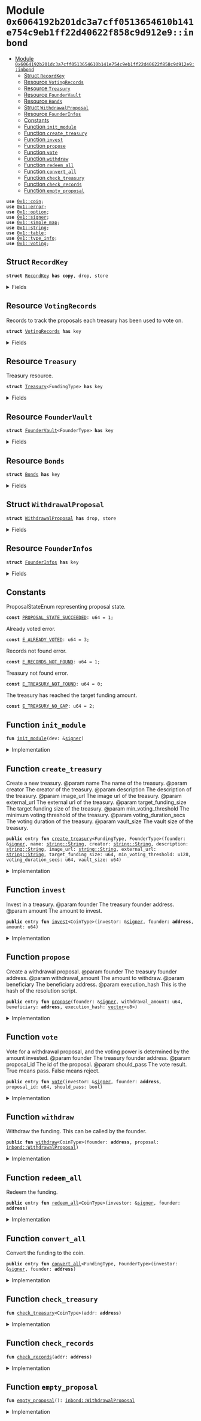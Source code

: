
<a name="0x6064192b201dc3a7cff0513654610b141e754c9eb1ff22d40622f858c9d912e9_inbond"></a>

# Module `0x6064192b201dc3a7cff0513654610b141e754c9eb1ff22d40622f858c9d912e9::inbond`



- [Module `0x6064192b201dc3a7cff0513654610b141e754c9eb1ff22d40622f858c9d912e9::inbond`](#module-0x6064192b201dc3a7cff0513654610b141e754c9eb1ff22d40622f858c9d912e9inbond)
  - [Struct `RecordKey`](#struct-recordkey)
  - [Resource `VotingRecords`](#resource-votingrecords)
  - [Resource `Treasury`](#resource-treasury)
  - [Resource `FounderVault`](#resource-foundervault)
  - [Resource `Bonds`](#resource-bonds)
  - [Struct `WithdrawalProposal`](#struct-withdrawalproposal)
  - [Resource `FounderInfos`](#resource-founderinfos)
  - [Constants](#constants)
  - [Function `init_module`](#function-init_module)
  - [Function `create_treasury`](#function-create_treasury)
  - [Function `invest`](#function-invest)
  - [Function `propose`](#function-propose)
  - [Function `vote`](#function-vote)
  - [Function `withdraw`](#function-withdraw)
  - [Function `redeem_all`](#function-redeem_all)
  - [Function `convert_all`](#function-convert_all)
  - [Function `check_treasury`](#function-check_treasury)
  - [Function `check_records`](#function-check_records)
  - [Function `empty_proposal`](#function-empty_proposal)


<pre><code><b>use</b> <a href="">0x1::coin</a>;
<b>use</b> <a href="">0x1::error</a>;
<b>use</b> <a href="">0x1::option</a>;
<b>use</b> <a href="">0x1::signer</a>;
<b>use</b> <a href="">0x1::simple_map</a>;
<b>use</b> <a href="">0x1::string</a>;
<b>use</b> <a href="">0x1::table</a>;
<b>use</b> <a href="">0x1::type_info</a>;
<b>use</b> <a href="">0x1::voting</a>;
</code></pre>



<a name="0x6064192b201dc3a7cff0513654610b141e754c9eb1ff22d40622f858c9d912e9_inbond_RecordKey"></a>

## Struct `RecordKey`

<pre><code><b>struct</b> <a href="inbond.md#0x6064192b201dc3a7cff0513654610b141e754c9eb1ff22d40622f858c9d912e9_inbond_RecordKey">RecordKey</a> <b>has</b> <b>copy</b>, drop, store
</code></pre>



<details>
<summary>Fields</summary>


<dl>
<dt>
<code>investor_addr: <b>address</b></code>
</dt>
<dd>

</dd>
<dt>
<code>proposal_id: u64</code>
</dt>
<dd>

</dd>
</dl>


</details>

<a name="0x6064192b201dc3a7cff0513654610b141e754c9eb1ff22d40622f858c9d912e9_inbond_VotingRecords"></a>

## Resource `VotingRecords`

Records to track the proposals each treasury has been used to vote on.


<pre><code><b>struct</b> <a href="inbond.md#0x6064192b201dc3a7cff0513654610b141e754c9eb1ff22d40622f858c9d912e9_inbond_VotingRecords">VotingRecords</a> <b>has</b> key
</code></pre>



<details>
<summary>Fields</summary>


<dl>
<dt>
<code>min_voting_threshold: u128</code>
</dt>
<dd>

</dd>
<dt>
<code>voting_duration_secs: u64</code>
</dt>
<dd>

</dd>
<dt>
<code>votes: <a href="_Table">table::Table</a>&lt;<a href="inbond.md#0x6064192b201dc3a7cff0513654610b141e754c9eb1ff22d40622f858c9d912e9_inbond_RecordKey">inbond::RecordKey</a>, bool&gt;</code>
</dt>
<dd>

</dd>
</dl>


</details>

<a name="0x6064192b201dc3a7cff0513654610b141e754c9eb1ff22d40622f858c9d912e9_inbond_Treasury"></a>

## Resource `Treasury`

Treasury resource.


<pre><code><b>struct</b> <a href="inbond.md#0x6064192b201dc3a7cff0513654610b141e754c9eb1ff22d40622f858c9d912e9_inbond_Treasury">Treasury</a>&lt;FundingType&gt; <b>has</b> key
</code></pre>



<details>
<summary>Fields</summary>


<dl>
<dt>
<code>name: <a href="_String">string::String</a></code>
</dt>
<dd>

</dd>
<dt>
<code>creator: <a href="_String">string::String</a></code>
</dt>
<dd>

</dd>
<dt>
<code>description: <a href="_String">string::String</a></code>
</dt>
<dd>

</dd>
<dt>
<code>image_url: <a href="_String">string::String</a></code>
</dt>
<dd>

</dd>
<dt>
<code>external_url: <a href="_String">string::String</a></code>
</dt>
<dd>

</dd>
<dt>
<code>target_funding_size: u64</code>
</dt>
<dd>

</dd>
<dt>
<code>funding: <a href="_Coin">coin::Coin</a>&lt;FundingType&gt;</code>
</dt>
<dd>

</dd>
<dt>
<code>founder_type: <a href="_String">string::String</a></code>
</dt>
<dd>

</dd>
</dl>


</details>

<a name="0x6064192b201dc3a7cff0513654610b141e754c9eb1ff22d40622f858c9d912e9_inbond_FounderVault"></a>

## Resource `FounderVault`



<pre><code><b>struct</b> <a href="inbond.md#0x6064192b201dc3a7cff0513654610b141e754c9eb1ff22d40622f858c9d912e9_inbond_FounderVault">FounderVault</a>&lt;FounderType&gt; <b>has</b> key
</code></pre>



<details>
<summary>Fields</summary>


<dl>
<dt>
<code>vault: <a href="_Coin">coin::Coin</a>&lt;FounderType&gt;</code>
</dt>
<dd>

</dd>
<dt>
<code>vault_size: u64</code>
</dt>
<dd>

</dd>
</dl>


</details>

<a name="0x6064192b201dc3a7cff0513654610b141e754c9eb1ff22d40622f858c9d912e9_inbond_Bonds"></a>

## Resource `Bonds`



<pre><code><b>struct</b> <a href="inbond.md#0x6064192b201dc3a7cff0513654610b141e754c9eb1ff22d40622f858c9d912e9_inbond_Bonds">Bonds</a> <b>has</b> key
</code></pre>



<details>
<summary>Fields</summary>


<dl>
<dt>
<code>voting_powers: <a href="_SimpleMap">simple_map::SimpleMap</a>&lt;<b>address</b>, u64&gt;</code>
</dt>
<dd>

</dd>
</dl>


</details>

<a name="0x6064192b201dc3a7cff0513654610b141e754c9eb1ff22d40622f858c9d912e9_inbond_WithdrawalProposal"></a>

## Struct `WithdrawalProposal`



<pre><code><b>struct</b> <a href="inbond.md#0x6064192b201dc3a7cff0513654610b141e754c9eb1ff22d40622f858c9d912e9_inbond_WithdrawalProposal">WithdrawalProposal</a> <b>has</b> drop, store
</code></pre>



<details>
<summary>Fields</summary>


<dl>
<dt>
<code>withdrawal_amount: u64</code>
</dt>
<dd>

</dd>
<dt>
<code>beneficiary: <b>address</b></code>
</dt>
<dd>

</dd>
</dl>


</details>

<a name="0x6064192b201dc3a7cff0513654610b141e754c9eb1ff22d40622f858c9d912e9_inbond_FounderInfos"></a>

## Resource `FounderInfos`



<pre><code><b>struct</b> <a href="inbond.md#0x6064192b201dc3a7cff0513654610b141e754c9eb1ff22d40622f858c9d912e9_inbond_FounderInfos">FounderInfos</a> <b>has</b> key
</code></pre>



<details>
<summary>Fields</summary>


<dl>
<dt>
<code>funding_type_map: <a href="_SimpleMap">simple_map::SimpleMap</a>&lt;<b>address</b>, <a href="_String">string::String</a>&gt;</code>
</dt>
<dd>

</dd>
</dl>


</details>

<a name="@Constants_0"></a>

## Constants


<a name="0x6064192b201dc3a7cff0513654610b141e754c9eb1ff22d40622f858c9d912e9_inbond_PROPOSAL_STATE_SUCCEEDED"></a>

ProposalStateEnum representing proposal state.


<pre><code><b>const</b> <a href="inbond.md#0x6064192b201dc3a7cff0513654610b141e754c9eb1ff22d40622f858c9d912e9_inbond_PROPOSAL_STATE_SUCCEEDED">PROPOSAL_STATE_SUCCEEDED</a>: u64 = 1;
</code></pre>



<a name="0x6064192b201dc3a7cff0513654610b141e754c9eb1ff22d40622f858c9d912e9_inbond_E_ALREADY_VOTED"></a>

Already voted error.


<pre><code><b>const</b> <a href="inbond.md#0x6064192b201dc3a7cff0513654610b141e754c9eb1ff22d40622f858c9d912e9_inbond_E_ALREADY_VOTED">E_ALREADY_VOTED</a>: u64 = 3;
</code></pre>



<a name="0x6064192b201dc3a7cff0513654610b141e754c9eb1ff22d40622f858c9d912e9_inbond_E_RECORDS_NOT_FOUND"></a>

Records not found error.


<pre><code><b>const</b> <a href="inbond.md#0x6064192b201dc3a7cff0513654610b141e754c9eb1ff22d40622f858c9d912e9_inbond_E_RECORDS_NOT_FOUND">E_RECORDS_NOT_FOUND</a>: u64 = 1;
</code></pre>



<a name="0x6064192b201dc3a7cff0513654610b141e754c9eb1ff22d40622f858c9d912e9_inbond_E_TREASURY_NOT_FOUND"></a>

Treasury not found error.


<pre><code><b>const</b> <a href="inbond.md#0x6064192b201dc3a7cff0513654610b141e754c9eb1ff22d40622f858c9d912e9_inbond_E_TREASURY_NOT_FOUND">E_TREASURY_NOT_FOUND</a>: u64 = 0;
</code></pre>



<a name="0x6064192b201dc3a7cff0513654610b141e754c9eb1ff22d40622f858c9d912e9_inbond_E_TREASURY_NO_GAP"></a>

The treasury has reached the target funding amount.


<pre><code><b>const</b> <a href="inbond.md#0x6064192b201dc3a7cff0513654610b141e754c9eb1ff22d40622f858c9d912e9_inbond_E_TREASURY_NO_GAP">E_TREASURY_NO_GAP</a>: u64 = 2;
</code></pre>



<a name="0x6064192b201dc3a7cff0513654610b141e754c9eb1ff22d40622f858c9d912e9_inbond_init_module"></a>

## Function `init_module`



<pre><code><b>fun</b> <a href="inbond.md#0x6064192b201dc3a7cff0513654610b141e754c9eb1ff22d40622f858c9d912e9_inbond_init_module">init_module</a>(dev: &<a href="">signer</a>)
</code></pre>



<details>
<summary>Implementation</summary>


<pre><code><b>fun</b> <a href="inbond.md#0x6064192b201dc3a7cff0513654610b141e754c9eb1ff22d40622f858c9d912e9_inbond_init_module">init_module</a>(dev: &<a href="">signer</a>) {
    <b>move_to</b>(dev, <a href="inbond.md#0x6064192b201dc3a7cff0513654610b141e754c9eb1ff22d40622f858c9d912e9_inbond_FounderInfos">FounderInfos</a> { funding_type_map: <a href="_create">simple_map::create</a>() });
}
</code></pre>



</details>

<a name="0x6064192b201dc3a7cff0513654610b141e754c9eb1ff22d40622f858c9d912e9_inbond_create_treasury"></a>

## Function `create_treasury`

Create a new treasury.
@param name The name of the treasury.
@param creator The creator of the treasury.
@param description The description of the treasury.
@param image_url The image url of the treasury.
@param external_url The external url of the treasury.
@param target_funding_size The target funding size of the treasury.
@param min_voting_threshold The minimum voting threshold of the treasury.
@param voting_duration_secs The voting duration of the treasury.
@param vault_size The vault size of the treasury.


<pre><code><b>public</b> entry <b>fun</b> <a href="inbond.md#0x6064192b201dc3a7cff0513654610b141e754c9eb1ff22d40622f858c9d912e9_inbond_create_treasury">create_treasury</a>&lt;FundingType, FounderType&gt;(founder: &<a href="">signer</a>, name: <a href="_String">string::String</a>, creator: <a href="_String">string::String</a>, description: <a href="_String">string::String</a>, image_url: <a href="_String">string::String</a>, external_url: <a href="_String">string::String</a>, target_funding_size: u64, min_voting_threshold: u128, voting_duration_secs: u64, vault_size: u64)
</code></pre>



<details>
<summary>Implementation</summary>


<pre><code><b>public</b> entry <b>fun</b> <a href="inbond.md#0x6064192b201dc3a7cff0513654610b141e754c9eb1ff22d40622f858c9d912e9_inbond_create_treasury">create_treasury</a>&lt;FundingType, FounderType&gt;(
    founder: &<a href="">signer</a>,
    name: String,
    creator: String,
    description: String,
    image_url: String,
    external_url: String,
    target_funding_size: u64,
    min_voting_threshold: u128,
    voting_duration_secs: u64,
    vault_size: u64,
) <b>acquires</b> <a href="inbond.md#0x6064192b201dc3a7cff0513654610b141e754c9eb1ff22d40622f858c9d912e9_inbond_FounderInfos">FounderInfos</a> {
    <a href="_register">voting::register</a>&lt;<a href="inbond.md#0x6064192b201dc3a7cff0513654610b141e754c9eb1ff22d40622f858c9d912e9_inbond_WithdrawalProposal">WithdrawalProposal</a>&gt;(founder);
    <b>move_to</b>(founder, <a href="inbond.md#0x6064192b201dc3a7cff0513654610b141e754c9eb1ff22d40622f858c9d912e9_inbond_Treasury">Treasury</a>&lt;FundingType&gt; {
        name,
        creator,
        description,
        image_url,
        external_url,
        target_funding_size,
        funding: <a href="_zero">coin::zero</a>&lt;FundingType&gt;(),
        founder_type: <a href="_type_name">type_info::type_name</a>&lt;FounderType&gt;(),
    });
    <b>move_to</b>(founder, <a href="inbond.md#0x6064192b201dc3a7cff0513654610b141e754c9eb1ff22d40622f858c9d912e9_inbond_VotingRecords">VotingRecords</a> {
        min_voting_threshold,
        voting_duration_secs,
        votes: <a href="_new">table::new</a>(),
    });
    <b>let</b> <a href="">coin</a> = <a href="_withdraw">coin::withdraw</a>&lt;FounderType&gt;(founder, vault_size);
    <b>let</b> founder_addr = std::signer::address_of(founder);
    <b>if</b> (!<a href="_is_account_registered">coin::is_account_registered</a>&lt;FundingType&gt;(founder_addr)) {
        <a href="_register">coin::register</a>&lt;FundingType&gt;(founder);
    };
    <b>move_to</b>(founder, <a href="inbond.md#0x6064192b201dc3a7cff0513654610b141e754c9eb1ff22d40622f858c9d912e9_inbond_FounderVault">FounderVault</a> {
        vault: <a href="">coin</a>,
        vault_size
    });

    <b>let</b> infos = <b>borrow_global_mut</b>&lt;<a href="inbond.md#0x6064192b201dc3a7cff0513654610b141e754c9eb1ff22d40622f858c9d912e9_inbond_FounderInfos">FounderInfos</a>&gt;(@injoy_labs);
    <a href="_add">simple_map::add</a>(&<b>mut</b> infos.funding_type_map, founder_addr, <a href="_type_name">type_info::type_name</a>&lt;FundingType&gt;());
}
</code></pre>



</details>

<a name="0x6064192b201dc3a7cff0513654610b141e754c9eb1ff22d40622f858c9d912e9_inbond_invest"></a>

## Function `invest`

Invest in a treasury.
@param founder The treasury founder address.
@param amount The amount to invest.


<pre><code><b>public</b> entry <b>fun</b> <a href="inbond.md#0x6064192b201dc3a7cff0513654610b141e754c9eb1ff22d40622f858c9d912e9_inbond_invest">invest</a>&lt;CoinType&gt;(investor: &<a href="">signer</a>, founder: <b>address</b>, amount: u64)
</code></pre>



<details>
<summary>Implementation</summary>


<pre><code><b>public</b> entry <b>fun</b> <a href="inbond.md#0x6064192b201dc3a7cff0513654610b141e754c9eb1ff22d40622f858c9d912e9_inbond_invest">invest</a>&lt;CoinType&gt;(
    investor: &<a href="">signer</a>,
    founder: <b>address</b>,
    amount: u64,
) <b>acquires</b> <a href="inbond.md#0x6064192b201dc3a7cff0513654610b141e754c9eb1ff22d40622f858c9d912e9_inbond_Treasury">Treasury</a>, <a href="inbond.md#0x6064192b201dc3a7cff0513654610b141e754c9eb1ff22d40622f858c9d912e9_inbond_Bonds">Bonds</a> {
    <a href="inbond.md#0x6064192b201dc3a7cff0513654610b141e754c9eb1ff22d40622f858c9d912e9_inbond_check_treasury">check_treasury</a>&lt;CoinType&gt;(founder);
    <b>let</b> treasury = <b>borrow_global_mut</b>&lt;<a href="inbond.md#0x6064192b201dc3a7cff0513654610b141e754c9eb1ff22d40622f858c9d912e9_inbond_Treasury">Treasury</a>&lt;CoinType&gt;&gt;(founder);
    <b>let</b> gap = treasury.target_funding_size - <a href="_value">coin::value</a>(&treasury.funding);
    <b>let</b> amount = <b>if</b> (gap &gt;= amount) {
        amount
    } <b>else</b> {
        gap
    };
    <b>assert</b>!(amount &gt; 0, <a href="_aborted">error::aborted</a>(<a href="inbond.md#0x6064192b201dc3a7cff0513654610b141e754c9eb1ff22d40622f858c9d912e9_inbond_E_TREASURY_NO_GAP">E_TREASURY_NO_GAP</a>));
    <b>let</b> <a href="">coin</a> = <a href="_withdraw">coin::withdraw</a>(investor, amount);
    <a href="_merge">coin::merge</a>(&<b>mut</b> treasury.funding, <a href="">coin</a>);
    <b>let</b> investor_addr = std::signer::address_of(investor);
    <b>if</b> (!<b>exists</b>&lt;<a href="inbond.md#0x6064192b201dc3a7cff0513654610b141e754c9eb1ff22d40622f858c9d912e9_inbond_Bonds">Bonds</a>&gt;(investor_addr)) {
        <b>move_to</b>(investor, <a href="inbond.md#0x6064192b201dc3a7cff0513654610b141e754c9eb1ff22d40622f858c9d912e9_inbond_Bonds">Bonds</a> {
            voting_powers: <a href="_create">simple_map::create</a>(),
        });
    };
    <b>let</b> voting_powers = &<b>mut</b> <b>borrow_global_mut</b>&lt;<a href="inbond.md#0x6064192b201dc3a7cff0513654610b141e754c9eb1ff22d40622f858c9d912e9_inbond_Bonds">Bonds</a>&gt;(investor_addr).voting_powers;
    <b>if</b> (<a href="_contains_key">simple_map::contains_key</a>(voting_powers, &founder)) {
        <b>let</b> pre_amount = <a href="_borrow_mut">simple_map::borrow_mut</a>(voting_powers, &founder);
        *pre_amount = *pre_amount + amount;
    } <b>else</b> {
        <a href="_add">simple_map::add</a>(voting_powers, founder, amount);
    }
}
</code></pre>



</details>

<a name="0x6064192b201dc3a7cff0513654610b141e754c9eb1ff22d40622f858c9d912e9_inbond_propose"></a>

## Function `propose`

Create a withdrawal proposal.
@param founder The treasury founder address.
@param withdrawal_amount The amount to withdraw.
@param beneficiary The beneficiary address.
@param execution_hash This is the hash of the resolution script.


<pre><code><b>public</b> entry <b>fun</b> <a href="inbond.md#0x6064192b201dc3a7cff0513654610b141e754c9eb1ff22d40622f858c9d912e9_inbond_propose">propose</a>(founder: &<a href="">signer</a>, withdrawal_amount: u64, beneficiary: <b>address</b>, execution_hash: <a href="">vector</a>&lt;u8&gt;)
</code></pre>



<details>
<summary>Implementation</summary>


<pre><code><b>public</b> entry <b>fun</b> <a href="inbond.md#0x6064192b201dc3a7cff0513654610b141e754c9eb1ff22d40622f858c9d912e9_inbond_propose">propose</a>(
    founder: &<a href="">signer</a>,
    withdrawal_amount: u64,
    beneficiary: <b>address</b>,
    execution_hash: <a href="">vector</a>&lt;u8&gt;,
) <b>acquires</b> <a href="inbond.md#0x6064192b201dc3a7cff0513654610b141e754c9eb1ff22d40622f858c9d912e9_inbond_VotingRecords">VotingRecords</a> {
    <b>let</b> founder_addr = std::signer::address_of(founder);
    <b>let</b> records = <b>borrow_global</b>&lt;<a href="inbond.md#0x6064192b201dc3a7cff0513654610b141e754c9eb1ff22d40622f858c9d912e9_inbond_VotingRecords">VotingRecords</a>&gt;(founder_addr);

    <a href="_create_proposal">voting::create_proposal</a>(
        founder_addr,
        founder_addr,
        <a href="inbond.md#0x6064192b201dc3a7cff0513654610b141e754c9eb1ff22d40622f858c9d912e9_inbond_WithdrawalProposal">WithdrawalProposal</a> { withdrawal_amount, beneficiary },
        execution_hash,
        records.min_voting_threshold,
        records.voting_duration_secs,
        <a href="_none">option::none</a>(),
        <a href="_create">simple_map::create</a>(),
    );
}
</code></pre>



</details>

<a name="0x6064192b201dc3a7cff0513654610b141e754c9eb1ff22d40622f858c9d912e9_inbond_vote"></a>

## Function `vote`

Vote for a withdrawal proposal, and the voting power is determined by the amount invested.
@param founder The treasury founder address.
@param proposal_id The id of the proposal.
@param should_pass The vote result. True means pass. False means reject.


<pre><code><b>public</b> entry <b>fun</b> <a href="inbond.md#0x6064192b201dc3a7cff0513654610b141e754c9eb1ff22d40622f858c9d912e9_inbond_vote">vote</a>(investor: &<a href="">signer</a>, founder: <b>address</b>, proposal_id: u64, should_pass: bool)
</code></pre>



<details>
<summary>Implementation</summary>


<pre><code><b>public</b> entry <b>fun</b> <a href="inbond.md#0x6064192b201dc3a7cff0513654610b141e754c9eb1ff22d40622f858c9d912e9_inbond_vote">vote</a>(
    investor: &<a href="">signer</a>,
    founder: <b>address</b>,
    proposal_id: u64,
    should_pass: bool,
) <b>acquires</b> <a href="inbond.md#0x6064192b201dc3a7cff0513654610b141e754c9eb1ff22d40622f858c9d912e9_inbond_VotingRecords">VotingRecords</a>, <a href="inbond.md#0x6064192b201dc3a7cff0513654610b141e754c9eb1ff22d40622f858c9d912e9_inbond_Bonds">Bonds</a> {
    <b>let</b> investor_addr = std::signer::address_of(investor);
    <b>let</b> record_key = <a href="inbond.md#0x6064192b201dc3a7cff0513654610b141e754c9eb1ff22d40622f858c9d912e9_inbond_RecordKey">RecordKey</a> {
        investor_addr,
        proposal_id,
    };
    <b>let</b> records = <b>borrow_global_mut</b>&lt;<a href="inbond.md#0x6064192b201dc3a7cff0513654610b141e754c9eb1ff22d40622f858c9d912e9_inbond_VotingRecords">VotingRecords</a>&gt;(founder);
    <b>assert</b>!(
        !<a href="_contains">table::contains</a>(&records.votes, record_key),
        <a href="_invalid_argument">error::invalid_argument</a>(<a href="inbond.md#0x6064192b201dc3a7cff0513654610b141e754c9eb1ff22d40622f858c9d912e9_inbond_E_ALREADY_VOTED">E_ALREADY_VOTED</a>),
    );
    <a href="_add">table::add</a>(&<b>mut</b> records.votes, record_key, <b>true</b>);

    <b>let</b> proof = <b>borrow_global</b>&lt;<a href="inbond.md#0x6064192b201dc3a7cff0513654610b141e754c9eb1ff22d40622f858c9d912e9_inbond_Bonds">Bonds</a>&gt;(investor_addr);
    <b>let</b> num_votes = <a href="_borrow">simple_map::borrow</a>(&proof.voting_powers, &founder);

    <a href="_vote">voting::vote</a>&lt;<a href="inbond.md#0x6064192b201dc3a7cff0513654610b141e754c9eb1ff22d40622f858c9d912e9_inbond_WithdrawalProposal">WithdrawalProposal</a>&gt;(
        &<a href="inbond.md#0x6064192b201dc3a7cff0513654610b141e754c9eb1ff22d40622f858c9d912e9_inbond_empty_proposal">empty_proposal</a>(),
        <b>copy</b> founder,
        proposal_id,
        *num_votes,
        should_pass,
    );
}
</code></pre>



</details>

<a name="0x6064192b201dc3a7cff0513654610b141e754c9eb1ff22d40622f858c9d912e9_inbond_withdraw"></a>

## Function `withdraw`

Withdraw the funding. This can be called by the founder.


<pre><code><b>public</b> <b>fun</b> <a href="withdraw.md#0xffffffffffffffffffffffffffffffffffffffffffffffffffffffffffffffff_withdraw">withdraw</a>&lt;CoinType&gt;(founder: <b>address</b>, proposal: <a href="inbond.md#0x6064192b201dc3a7cff0513654610b141e754c9eb1ff22d40622f858c9d912e9_inbond_WithdrawalProposal">inbond::WithdrawalProposal</a>)
</code></pre>



<details>
<summary>Implementation</summary>


<pre><code><b>public</b> <b>fun</b> <a href="withdraw.md#0xffffffffffffffffffffffffffffffffffffffffffffffffffffffffffffffff_withdraw">withdraw</a>&lt;CoinType&gt;(
    founder: <b>address</b>,
    proposal: <a href="inbond.md#0x6064192b201dc3a7cff0513654610b141e754c9eb1ff22d40622f858c9d912e9_inbond_WithdrawalProposal">WithdrawalProposal</a>,
) <b>acquires</b> <a href="inbond.md#0x6064192b201dc3a7cff0513654610b141e754c9eb1ff22d40622f858c9d912e9_inbond_Treasury">Treasury</a> {
    <a href="inbond.md#0x6064192b201dc3a7cff0513654610b141e754c9eb1ff22d40622f858c9d912e9_inbond_check_treasury">check_treasury</a>&lt;CoinType&gt;(founder);
    <b>let</b> treasury = <b>borrow_global_mut</b>&lt;<a href="inbond.md#0x6064192b201dc3a7cff0513654610b141e754c9eb1ff22d40622f858c9d912e9_inbond_Treasury">Treasury</a>&lt;CoinType&gt;&gt;(founder);
    <b>let</b> <a href="">coin</a> = <a href="_extract">coin::extract</a>(&<b>mut</b> treasury.funding, proposal.withdrawal_amount);
    <a href="_deposit">coin::deposit</a>(proposal.beneficiary, <a href="">coin</a>);
}
</code></pre>



</details>

<a name="0x6064192b201dc3a7cff0513654610b141e754c9eb1ff22d40622f858c9d912e9_inbond_redeem_all"></a>

## Function `redeem_all`

Redeem the funding.


<pre><code><b>public</b> entry <b>fun</b> <a href="inbond.md#0x6064192b201dc3a7cff0513654610b141e754c9eb1ff22d40622f858c9d912e9_inbond_redeem_all">redeem_all</a>&lt;CoinType&gt;(investor: &<a href="">signer</a>, founder: <b>address</b>)
</code></pre>



<details>
<summary>Implementation</summary>


<pre><code><b>public</b> entry <b>fun</b> <a href="inbond.md#0x6064192b201dc3a7cff0513654610b141e754c9eb1ff22d40622f858c9d912e9_inbond_redeem_all">redeem_all</a>&lt;CoinType&gt;(
    investor: &<a href="">signer</a>,
    founder: <b>address</b>,
) <b>acquires</b> <a href="inbond.md#0x6064192b201dc3a7cff0513654610b141e754c9eb1ff22d40622f858c9d912e9_inbond_Treasury">Treasury</a>, <a href="inbond.md#0x6064192b201dc3a7cff0513654610b141e754c9eb1ff22d40622f858c9d912e9_inbond_Bonds">Bonds</a> {
    <b>let</b> investor_addr = std::signer::address_of(investor);
    <b>let</b> treasury = <b>borrow_global_mut</b>&lt;<a href="inbond.md#0x6064192b201dc3a7cff0513654610b141e754c9eb1ff22d40622f858c9d912e9_inbond_Treasury">Treasury</a>&lt;CoinType&gt;&gt;(founder);
    <b>let</b> voting_power = <b>borrow_global_mut</b>&lt;<a href="inbond.md#0x6064192b201dc3a7cff0513654610b141e754c9eb1ff22d40622f858c9d912e9_inbond_Bonds">Bonds</a>&gt;(investor_addr);
    <b>let</b> (_, num_votes) = <a href="_remove">simple_map::remove</a>(&<b>mut</b> voting_power.voting_powers, &founder);
    <b>let</b> <a href="">coin</a> = <a href="_extract">coin::extract</a>(&<b>mut</b> treasury.funding, num_votes * 9 / 10);
    <a href="_deposit">coin::deposit</a>(investor_addr, <a href="">coin</a>);
}
</code></pre>



</details>

<a name="0x6064192b201dc3a7cff0513654610b141e754c9eb1ff22d40622f858c9d912e9_inbond_convert_all"></a>

## Function `convert_all`

Convert the funding to the coin.


<pre><code><b>public</b> entry <b>fun</b> <a href="inbond.md#0x6064192b201dc3a7cff0513654610b141e754c9eb1ff22d40622f858c9d912e9_inbond_convert_all">convert_all</a>&lt;FundingType, FounderType&gt;(investor: &<a href="">signer</a>, founder: <b>address</b>)
</code></pre>



<details>
<summary>Implementation</summary>


<pre><code><b>public</b> entry <b>fun</b> <a href="inbond.md#0x6064192b201dc3a7cff0513654610b141e754c9eb1ff22d40622f858c9d912e9_inbond_convert_all">convert_all</a>&lt;FundingType, FounderType&gt;(
    investor: &<a href="">signer</a>,
    founder: <b>address</b>,
) <b>acquires</b> <a href="inbond.md#0x6064192b201dc3a7cff0513654610b141e754c9eb1ff22d40622f858c9d912e9_inbond_Treasury">Treasury</a>, <a href="inbond.md#0x6064192b201dc3a7cff0513654610b141e754c9eb1ff22d40622f858c9d912e9_inbond_Bonds">Bonds</a>, <a href="inbond.md#0x6064192b201dc3a7cff0513654610b141e754c9eb1ff22d40622f858c9d912e9_inbond_FounderVault">FounderVault</a> {
    <b>let</b> investor_addr = std::signer::address_of(investor);
    <b>let</b> treasury = <b>borrow_global_mut</b>&lt;<a href="inbond.md#0x6064192b201dc3a7cff0513654610b141e754c9eb1ff22d40622f858c9d912e9_inbond_Treasury">Treasury</a>&lt;FundingType&gt;&gt;(founder);
    <b>let</b> proof = <b>borrow_global_mut</b>&lt;<a href="inbond.md#0x6064192b201dc3a7cff0513654610b141e754c9eb1ff22d40622f858c9d912e9_inbond_Bonds">Bonds</a>&gt;(investor_addr);
    <b>let</b> vault = <b>borrow_global_mut</b>&lt;<a href="inbond.md#0x6064192b201dc3a7cff0513654610b141e754c9eb1ff22d40622f858c9d912e9_inbond_FounderVault">FounderVault</a>&lt;FounderType&gt;&gt;(founder);

    <b>if</b> (!<a href="_is_account_registered">coin::is_account_registered</a>&lt;FounderType&gt;(investor_addr)) {
        <a href="_register">coin::register</a>&lt;FounderType&gt;(investor);
    };

    <b>let</b> (_, num_votes) = <a href="_remove">simple_map::remove</a>(&<b>mut</b> proof.voting_powers, &founder);

    <b>let</b> input_coin = <a href="_extract">coin::extract</a>(&<b>mut</b> treasury.funding, num_votes);

    <b>let</b> output_amount = <a href="_value">coin::value</a>(&input_coin) * vault.vault_size / treasury.target_funding_size;

    <b>let</b> output_coin = <a href="_extract">coin::extract</a>(&<b>mut</b> vault.vault, output_amount);

    <a href="_deposit">coin::deposit</a>(founder, input_coin);
    <a href="_deposit">coin::deposit</a>(investor_addr, output_coin);
}
</code></pre>



</details>

<a name="0x6064192b201dc3a7cff0513654610b141e754c9eb1ff22d40622f858c9d912e9_inbond_check_treasury"></a>

## Function `check_treasury`



<pre><code><b>fun</b> <a href="inbond.md#0x6064192b201dc3a7cff0513654610b141e754c9eb1ff22d40622f858c9d912e9_inbond_check_treasury">check_treasury</a>&lt;CoinType&gt;(addr: <b>address</b>)
</code></pre>



<details>
<summary>Implementation</summary>


<pre><code><b>fun</b> <a href="inbond.md#0x6064192b201dc3a7cff0513654610b141e754c9eb1ff22d40622f858c9d912e9_inbond_check_treasury">check_treasury</a>&lt;CoinType&gt;(addr: <b>address</b>) {
    <b>assert</b>!(
        <b>exists</b>&lt;<a href="inbond.md#0x6064192b201dc3a7cff0513654610b141e754c9eb1ff22d40622f858c9d912e9_inbond_Treasury">Treasury</a>&lt;CoinType&gt;&gt;(addr),
        <a href="_not_found">error::not_found</a>(<a href="inbond.md#0x6064192b201dc3a7cff0513654610b141e754c9eb1ff22d40622f858c9d912e9_inbond_E_TREASURY_NOT_FOUND">E_TREASURY_NOT_FOUND</a>),
    );
}
</code></pre>



</details>

<a name="0x6064192b201dc3a7cff0513654610b141e754c9eb1ff22d40622f858c9d912e9_inbond_check_records"></a>

## Function `check_records`



<pre><code><b>fun</b> <a href="inbond.md#0x6064192b201dc3a7cff0513654610b141e754c9eb1ff22d40622f858c9d912e9_inbond_check_records">check_records</a>(addr: <b>address</b>)
</code></pre>



<details>
<summary>Implementation</summary>


<pre><code><b>fun</b> <a href="inbond.md#0x6064192b201dc3a7cff0513654610b141e754c9eb1ff22d40622f858c9d912e9_inbond_check_records">check_records</a>(addr: <b>address</b>) {
    <b>assert</b>!(
        <b>exists</b>&lt;<a href="inbond.md#0x6064192b201dc3a7cff0513654610b141e754c9eb1ff22d40622f858c9d912e9_inbond_VotingRecords">VotingRecords</a>&gt;(addr),
        <a href="_not_found">error::not_found</a>(<a href="inbond.md#0x6064192b201dc3a7cff0513654610b141e754c9eb1ff22d40622f858c9d912e9_inbond_E_RECORDS_NOT_FOUND">E_RECORDS_NOT_FOUND</a>),
    );
}
</code></pre>



</details>

<a name="0x6064192b201dc3a7cff0513654610b141e754c9eb1ff22d40622f858c9d912e9_inbond_empty_proposal"></a>

## Function `empty_proposal`



<pre><code><b>fun</b> <a href="inbond.md#0x6064192b201dc3a7cff0513654610b141e754c9eb1ff22d40622f858c9d912e9_inbond_empty_proposal">empty_proposal</a>(): <a href="inbond.md#0x6064192b201dc3a7cff0513654610b141e754c9eb1ff22d40622f858c9d912e9_inbond_WithdrawalProposal">inbond::WithdrawalProposal</a>
</code></pre>



<details>
<summary>Implementation</summary>


<pre><code><b>fun</b> <a href="inbond.md#0x6064192b201dc3a7cff0513654610b141e754c9eb1ff22d40622f858c9d912e9_inbond_empty_proposal">empty_proposal</a>(): <a href="inbond.md#0x6064192b201dc3a7cff0513654610b141e754c9eb1ff22d40622f858c9d912e9_inbond_WithdrawalProposal">WithdrawalProposal</a> {
    <a href="inbond.md#0x6064192b201dc3a7cff0513654610b141e754c9eb1ff22d40622f858c9d912e9_inbond_WithdrawalProposal">WithdrawalProposal</a> {
        withdrawal_amount: 0,
        beneficiary: @0x0,
    }
}
</code></pre>



</details>
